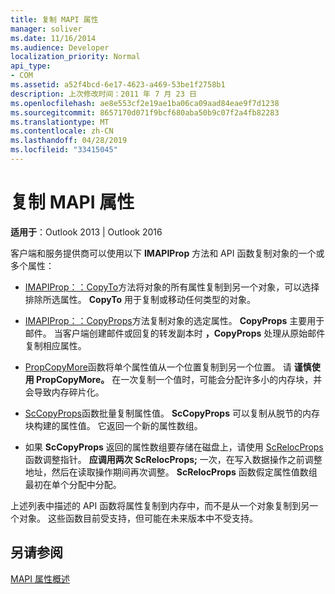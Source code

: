 ```yaml
---
title: 复制 MAPI 属性
manager: soliver
ms.date: 11/16/2014
ms.audience: Developer
localization_priority: Normal
api_type:
- COM
ms.assetid: a52f4bcd-6e17-4623-a469-53be1f2758b1
description: 上次修改时间：2011 年 7 月 23 日
ms.openlocfilehash: ae8e553cf2e19ae1ba06ca09aad84eae9f7d1238
ms.sourcegitcommit: 8657170d071f9bcf680aba50b9c07f2a4fb82283
ms.translationtype: MT
ms.contentlocale: zh-CN
ms.lasthandoff: 04/28/2019
ms.locfileid: "33415045"
---
```

# <a name="copying-mapi-properties"></a>复制 MAPI 属性

  
  
**适用于**：Outlook 2013 | Outlook 2016 
  
客户端和服务提供商可以使用以下 **IMAPIProp** 方法和 API 函数复制对象的一个或多个属性： 
  
- [IMAPIProp：：CopyTo](imapiprop-copyto.md)方法将对象的所有属性复制到另一个对象，可以选择排除所选属性。 **CopyTo** 用于复制或移动任何类型的对象。 
    
- [IMAPIProp：：CopyProps](imapiprop-copyprops.md)方法复制对象的选定属性。 **CopyProps** 主要用于邮件。 当客户端创建邮件或回复的转发副本时 **，CopyProps** 处理从原始邮件复制相应属性。 
    
- [PropCopyMore](propcopymore.md)函数将单个属性值从一个位置复制到另一个位置。 请 **谨慎使用 PropCopyMore。** 在一次复制一个值时，可能会分配许多小的内存块，并会导致内存碎片化。 
    
- [ScCopyProps](sccopyprops.md)函数批量复制属性值。 **ScCopyProps** 可以复制从脱节的内存块构建的属性值。 它返回一个新的属性数组。 
    
- 如果 **ScCopyProps** 返回的属性数组要存储在磁盘上，请使用 [ScRelocProps](screlocprops.md) 函数调整指针。 **应调用两次 ScRelocProps;** 一次，在写入数据操作之前调整地址，然后在读取操作期间再次调整。 **ScRelocProps** 函数假定属性值数组最初在单个分配中分配。 
    
上述列表中描述的 API 函数将属性复制到内存中，而不是从一个对象复制到另一个对象。 这些函数目前受支持，但可能在未来版本中不受支持。
  
## <a name="see-also"></a>另请参阅



[MAPI 属性概述](mapi-property-overview.md)


